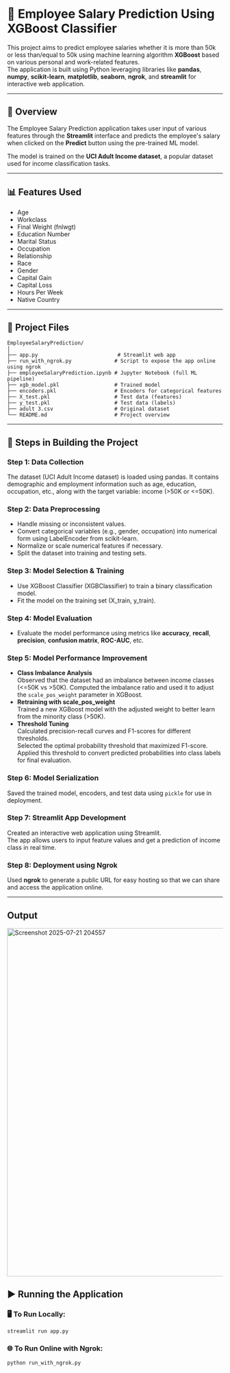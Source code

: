 # 💼 Employee Salary Prediction Using XGBoost Classifier

This project aims to predict employee salaries whether it is more than 50k or less than/equal to 50k using machine learning algorithm **XGBoost** based on various personal and work-related features.  
The application is built using Python leveraging libraries like **pandas**, **numpy**, **scikit-learn**, **matplotlib**, **seaborn**, **ngrok**, and **streamlit** for interactive web application.

---

## 📌 Overview

The Employee Salary Prediction application takes user input of various features through the **Streamlit** interface and predicts the employee's salary when clicked on the **Predict** button using the pre-trained ML model.

The model is trained on the **UCI Adult Income dataset**, a popular dataset used for income classification tasks.

---

## 📊 Features Used

- Age  
- Workclass  
- Final Weight (fnlwgt)  
- Education Number  
- Marital Status  
- Occupation  
- Relationship  
- Race  
- Gender  
- Capital Gain  
- Capital Loss  
- Hours Per Week  
- Native Country  

---

## 📁 Project Files
```text
EmployeeSalaryPrediction/
│
├── app.py                          # Streamlit web app
├── run_with_ngrok.py              # Script to expose the app online using ngrok
├── employeeSalaryPrediction.ipynb # Jupyter Notebook (full ML pipeline)
├── xgb_model.pkl                  # Trained model
├── encoders.pkl                   # Encoders for categorical features
├── X_test.pkl                     # Test data (features)
├── y_test.pkl                     # Test data (labels)
├── adult 3.csv                    # Original dataset
└── README.md                      # Project overview

```
---

## 🔧 Steps in Building the Project

### Step 1: Data Collection  
The dataset (UCI Adult Income dataset) is loaded using pandas. It contains demographic and employment information such as age, education, occupation, etc., along with the target variable: income (>50K or <=50K).

### Step 2: Data Preprocessing  
- Handle missing or inconsistent values.  
- Convert categorical variables (e.g., gender, occupation) into numerical form using LabelEncoder from scikit-learn.  
- Normalize or scale numerical features if necessary.  
- Split the dataset into training and testing sets.

### Step 3: Model Selection & Training  
- Use XGBoost Classifier (XGBClassifier) to train a binary classification model.  
- Fit the model on the training set (X_train, y_train).

### Step 4: Model Evaluation  
- Evaluate the model performance using metrics like **accuracy**, **recall**, **precision**, **confusion matrix**, **ROC-AUC**, etc.

### Step 5: Model Performance Improvement  
- **Class Imbalance Analysis**  
  Observed that the dataset had an imbalance between income classes (<=50K vs >50K). Computed the imbalance ratio and used it to adjust the `scale_pos_weight` parameter in XGBoost.  
- **Retraining with scale_pos_weight**  
  Trained a new XGBoost model with the adjusted weight to better learn from the minority class (>50K).  
- **Threshold Tuning**  
  Calculated precision-recall curves and F1-scores for different thresholds.  
  Selected the optimal probability threshold that maximized F1-score.  
  Applied this threshold to convert predicted probabilities into class labels for final evaluation.

### Step 6: Model Serialization  
Saved the trained model, encoders, and test data using `pickle` for use in deployment.

### Step 7: Streamlit App Development  
Created an interactive web application using Streamlit.  
The app allows users to input feature values and get a prediction of income class in real time.

### Step 8: Deployment using Ngrok  
Used **ngrok** to generate a public URL for easy hosting so that we can share and access the application online.

---
## Output
<img width="669" height="814" alt="Screenshot 2025-07-21 204557" src="https://github.com/user-attachments/assets/4696ae64-d6f6-45d5-9546-c876020cc9c5" />

## ▶️ Running the Application

### 🖥️ To Run Locally:
```bash
streamlit run app.py
```
### 🌐 To Run Online with Ngrok:
```bash
python run_with_ngrok.py
```
